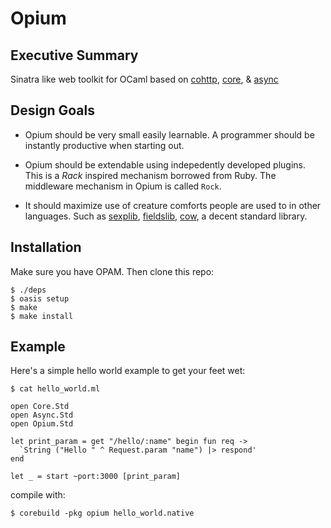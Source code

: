 Opium
=====

## Executive Summary

Sinatra like web toolkit for OCaml based on [cohttp](https://github.com/avsm/ocaml-cohttp/), [core](https://github.com/janestreet/core), & [async](https://github.com/janestreet/async)

## Design Goals

* Opium should be very small easily learnable. A programmer should be
instantly productive when starting out.

* Opium should be extendable using indepedently developed
plugins. This is a _Rack_ inspired mechanism borrowed from Ruby. The
middleware mechanism in Opium is called `Rock`.

* It should maximize use of creature comforts people are used to in
other languages. Such as [sexplib](https://github.com/janestreet/sexplib), [fieldslib](https://github.com/janestreet/fieldslib), [cow](https://github.com/mirage/ocaml-cow), a decent
standard library.

## Installation

Make sure you have OPAM. Then clone this repo:

```
$ ./deps
$ oasis setup
$ make
$ make install
```

## Example

Here's a simple hello world example to get your feet wet:

`$ cat hello_world.ml`

```
open Core.Std
open Async.Std
open Opium.Std

let print_param = get "/hello/:name" begin fun req ->
  `String ("Hello " ^ Request.param "name") |> respond'
end

let _ = start ~port:3000 [print_param]
```

compile with:
```
$ corebuild -pkg opium hello_world.native
```